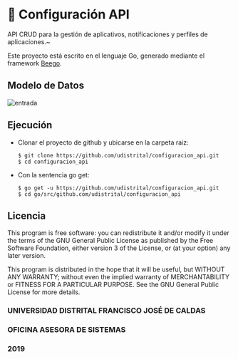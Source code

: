 # :bookmark_tabs: Configuración API

API CRUD para la gestión de aplicativos, notificaciones y perfiles de aplicaciones.~

Este proyecto está escrito en el lenguaje Go, generado mediante el framework [Beego](https://beego.me/).

## Modelo de Datos
![entrada](https://github.com/udistrital/configuracion_api/blob/dev/sql/configuracion_schema_v2.png)

## Ejecución

- Clonar el proyecto de github y ubicarse en la carpeta raiz:
  ```
  $ git clone https://github.com/udistrital/configuracion_api.git
  $ cd configuracion_api
  ```
- Con la sentencia go get:
  ```
  $ go get -u https://github.com/udistrital/configuracion_api.git
  $ cd go/src/github.com/udistrital/configuracion_api
  ```
  
## Licencia
This program is free software: you can redistribute it and/or modify it under the terms of the GNU General Public License as published by the Free Software Foundation, either version 3 of the License, or (at your option) any later version.

This program is distributed in the hope that it will be useful, but WITHOUT ANY WARRANTY; without even the implied warranty of MERCHANTABILITY or FITNESS FOR A PARTICULAR PURPOSE. See the GNU General Public License for more details.


### UNIVERSIDAD DISTRITAL FRANCISCO JOSÉ DE CALDAS
### OFICINA ASESORA DE SISTEMAS
### 2019

